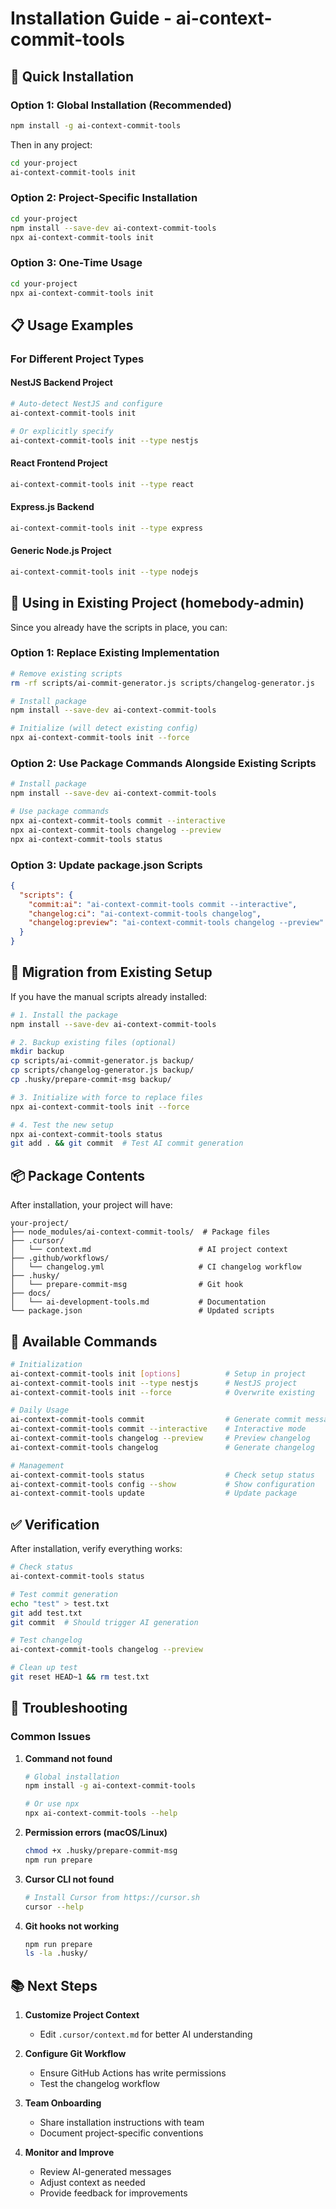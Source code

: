 # Installation Guide - ai-context-commit-tools

## 🚀 Quick Installation

### Option 1: Global Installation (Recommended)

```bash
npm install -g ai-context-commit-tools
```

Then in any project:

```bash
cd your-project
ai-context-commit-tools init
```

### Option 2: Project-Specific Installation

```bash
cd your-project
npm install --save-dev ai-context-commit-tools
npx ai-context-commit-tools init
```

### Option 3: One-Time Usage

```bash
cd your-project
npx ai-context-commit-tools init
```

## 📋 Usage Examples

### For Different Project Types

#### NestJS Backend Project
```bash
# Auto-detect NestJS and configure
ai-context-commit-tools init

# Or explicitly specify
ai-context-commit-tools init --type nestjs
```

#### React Frontend Project
```bash
ai-context-commit-tools init --type react
```

#### Express.js Backend
```bash
ai-context-commit-tools init --type express
```

#### Generic Node.js Project
```bash
ai-context-commit-tools init --type nodejs
```

## 🔧 Using in Existing Project (homebody-admin)

Since you already have the scripts in place, you can:

### Option 1: Replace Existing Implementation
```bash
# Remove existing scripts
rm -rf scripts/ai-commit-generator.js scripts/changelog-generator.js

# Install package
npm install --save-dev ai-context-commit-tools

# Initialize (will detect existing config)
npx ai-context-commit-tools init --force
```

### Option 2: Use Package Commands Alongside Existing Scripts
```bash
# Install package
npm install --save-dev ai-context-commit-tools

# Use package commands
npx ai-context-commit-tools commit --interactive
npx ai-context-commit-tools changelog --preview
npx ai-context-commit-tools status
```

### Option 3: Update package.json Scripts
```json
{
  "scripts": {
    "commit:ai": "ai-context-commit-tools commit --interactive",
    "changelog:ci": "ai-context-commit-tools changelog",
    "changelog:preview": "ai-context-commit-tools changelog --preview"
  }
}
```

## 🔄 Migration from Existing Setup

If you have the manual scripts already installed:

```bash
# 1. Install the package
npm install --save-dev ai-context-commit-tools

# 2. Backup existing files (optional)
mkdir backup
cp scripts/ai-commit-generator.js backup/
cp scripts/changelog-generator.js backup/
cp .husky/prepare-commit-msg backup/

# 3. Initialize with force to replace files
npx ai-context-commit-tools init --force

# 4. Test the new setup
npx ai-context-commit-tools status
git add . && git commit  # Test AI commit generation
```

## 📦 Package Contents

After installation, your project will have:

```
your-project/
├── node_modules/ai-context-commit-tools/  # Package files
├── .cursor/
│   └── context.md                        # AI project context
├── .github/workflows/
│   └── changelog.yml                     # CI changelog workflow
├── .husky/
│   └── prepare-commit-msg                # Git hook
├── docs/
│   └── ai-development-tools.md           # Documentation
└── package.json                          # Updated scripts
```

## 🎯 Available Commands

```bash
# Initialization
ai-context-commit-tools init [options]          # Setup in project
ai-context-commit-tools init --type nestjs      # NestJS project
ai-context-commit-tools init --force            # Overwrite existing

# Daily Usage
ai-context-commit-tools commit                  # Generate commit message
ai-context-commit-tools commit --interactive    # Interactive mode
ai-context-commit-tools changelog --preview     # Preview changelog
ai-context-commit-tools changelog               # Generate changelog

# Management
ai-context-commit-tools status                  # Check setup status
ai-context-commit-tools config --show           # Show configuration
ai-context-commit-tools update                  # Update package
```

## ✅ Verification

After installation, verify everything works:

```bash
# Check status
ai-context-commit-tools status

# Test commit generation
echo "test" > test.txt
git add test.txt
git commit  # Should trigger AI generation

# Test changelog
ai-context-commit-tools changelog --preview

# Clean up test
git reset HEAD~1 && rm test.txt
```

## 🔧 Troubleshooting

### Common Issues

1. **Command not found**
   ```bash
   # Global installation
   npm install -g ai-context-commit-tools

   # Or use npx
   npx ai-context-commit-tools --help
   ```

2. **Permission errors (macOS/Linux)**
   ```bash
   chmod +x .husky/prepare-commit-msg
   npm run prepare
   ```

3. **Cursor CLI not found**
   ```bash
   # Install Cursor from https://cursor.sh
   cursor --help
   ```

4. **Git hooks not working**
   ```bash
   npm run prepare
   ls -la .husky/
   ```

## 📚 Next Steps

1. **Customize Project Context**
   - Edit `.cursor/context.md` for better AI understanding

2. **Configure Git Workflow**
   - Ensure GitHub Actions has write permissions
   - Test the changelog workflow

3. **Team Onboarding**
   - Share installation instructions with team
   - Document project-specific conventions

4. **Monitor and Improve**
   - Review AI-generated messages
   - Adjust context as needed
   - Provide feedback for improvements
